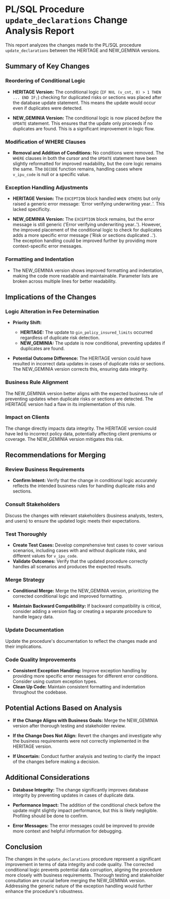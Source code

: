 # PL/SQL Procedure `update_declarations` Change Analysis Report

This report analyzes the changes made to the PL/SQL procedure `update_declarations` between the HERITAGE and NEW_GEMINIA versions.

## Summary of Key Changes

### Reordering of Conditional Logic

- **HERITAGE Version:** The conditional logic (`IF NVL (v_cnt, 0) > 1 THEN ... END IF;`) checking for duplicated risks or sections was placed after the database update statement.  This means the update would occur even if duplicates were detected.

- **NEW_GEMINIA Version:** The conditional logic is now placed *before* the `UPDATE` statement. This ensures that the update only proceeds if no duplicates are found.  This is a significant improvement in logic flow.


### Modification of WHERE Clauses

- **Removal and Addition of Conditions:** No conditions were removed. The `WHERE` clauses in both the cursor and the `UPDATE` statement have been slightly reformatted for improved readability, but the core logic remains the same.  The `DECODE` function remains, handling cases where `v_ipu_code` is null or a specific value.


### Exception Handling Adjustments

- **HERITAGE Version:** The `EXCEPTION` block handled `WHEN OTHERS` but only raised a generic error message: 'Error verifying underwriting year..'.  This lacked specificity.

- **NEW_GEMINIA Version:** The `EXCEPTION` block remains, but the error message is still generic ('Error verifying underwriting year..').  However, the improved placement of the conditional logic to check for duplicates adds a more specific error message ('Risk or sections duplicated ..').  The exception handling could be improved further by providing more context-specific error messages.


### Formatting and Indentation

- The NEW_GEMINIA version shows improved formatting and indentation, making the code more readable and maintainable.  Parameter lists are broken across multiple lines for better readability.


## Implications of the Changes

### Logic Alteration in Fee Determination

- **Priority Shift:**
    - **HERITAGE:** The update to `gin_policy_insured_limits` occurred regardless of duplicate risk detection.
    - **NEW_GEMINIA:** The update is now conditional, preventing updates if duplicates are found.

- **Potential Outcome Difference:** The HERITAGE version could have resulted in incorrect data updates in cases of duplicate risks or sections. The NEW_GEMINIA version corrects this, ensuring data integrity.


### Business Rule Alignment

The NEW_GEMINIA version better aligns with the expected business rule of preventing updates when duplicate risks or sections are detected. The HERITAGE version had a flaw in its implementation of this rule.


### Impact on Clients

The change directly impacts data integrity. The HERITAGE version could have led to incorrect policy data, potentially affecting client premiums or coverage. The NEW_GEMINIA version mitigates this risk.


## Recommendations for Merging

### Review Business Requirements

- **Confirm Intent:** Verify that the change in conditional logic accurately reflects the intended business rules for handling duplicate risks and sections.

### Consult Stakeholders

Discuss the changes with relevant stakeholders (business analysts, testers, and users) to ensure the updated logic meets their expectations.

### Test Thoroughly

- **Create Test Cases:** Develop comprehensive test cases to cover various scenarios, including cases with and without duplicate risks, and different values for `v_ipu_code`.
- **Validate Outcomes:** Verify that the updated procedure correctly handles all scenarios and produces the expected results.

### Merge Strategy

- **Conditional Merge:** Merge the NEW_GEMINIA version, prioritizing the corrected conditional logic and improved formatting.

- **Maintain Backward Compatibility:**  If backward compatibility is critical, consider adding a version flag or creating a separate procedure to handle legacy data.

### Update Documentation

Update the procedure's documentation to reflect the changes made and their implications.

### Code Quality Improvements

- **Consistent Exception Handling:**  Improve exception handling by providing more specific error messages for different error conditions.  Consider using custom exception types.
- **Clean Up Code:**  Maintain consistent formatting and indentation throughout the codebase.


## Potential Actions Based on Analysis

- **If the Change Aligns with Business Goals:** Merge the NEW_GEMINIA version after thorough testing and stakeholder review.

- **If the Change Does Not Align:** Revert the changes and investigate why the business requirements were not correctly implemented in the HERITAGE version.

- **If Uncertain:** Conduct further analysis and testing to clarify the impact of the changes before making a decision.


## Additional Considerations

- **Database Integrity:** The change significantly improves database integrity by preventing updates in cases of duplicate data.

- **Performance Impact:** The addition of the conditional check before the update might slightly impact performance, but this is likely negligible.  Profiling should be done to confirm.

- **Error Messages:** The error messages could be improved to provide more context and helpful information for debugging.


## Conclusion

The changes in the `update_declarations` procedure represent a significant improvement in terms of data integrity and code quality. The corrected conditional logic prevents potential data corruption, aligning the procedure more closely with business requirements.  Thorough testing and stakeholder consultation are crucial before merging the NEW_GEMINIA version.  Addressing the generic nature of the exception handling would further enhance the procedure's robustness.
